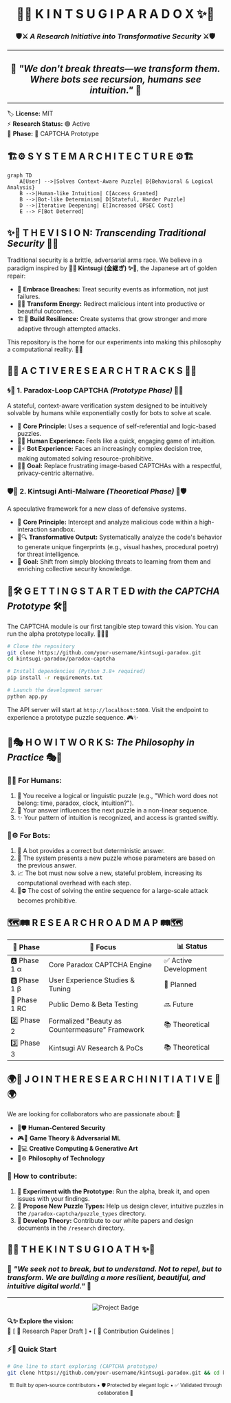 <div align="center">

# 🌸✨ **K I N T S U G I   P A R A D O X** ✨🌸
### 🛡️⚔️ *A Research Initiative into Transformative Security* ⚔️🛡️

</div>

---

<div align="center">

## 💫 *"We don't break threats—we transform them. Where bots see recursion, humans see intuition."* 💫

</div>

---

🏷️ **License:** MIT  
⚡ **Research Status:** 🟢 Active  
🔬 **Phase:** 🤖 CAPTCHA Prototype

## 🏗️⚙️ **S Y S T E M   A R C H I T E C T U R E** ⚙️🏗️

```mermaid
graph TD
    A[User] -->|Solves Context-Aware Puzzle| B{Behavioral & Logical Analysis}
    B -->|Human-like Intuition| C[Access Granted]
    B -->|Bot-like Determinism| D[Stateful, Harder Puzzle]
    D -->|Iterative Deepening| E[Increased OPSEC Cost]
    E --> F[Bot Deterred]
```

## ✨🌟 **T H E   V I S I O N:** *Transcending Traditional Security* 🌟✨

Traditional security is a brittle, adversarial arms race. We believe in a paradigm inspired by **🏺✨ Kintsugi (金継ぎ) ✨🏺**, the Japanese art of golden repair:

- 🤗 **Embrace Breaches:** Treat security events as information, not just failures.
- 🔄💫 **Transform Energy:** Redirect malicious intent into productive or beautiful outcomes.  
- 🏗️💪 **Build Resilience:** Create systems that grow stronger and more adaptive through attempted attacks.

This repository is the home for our experiments into making this philosophy a computational reality. 🌈🔬

## 🔬🧪 **A C T I V E   R E S E A R C H   T R A C K S** 🧪🔬

### 🌀🧩 **1. Paradox-Loop CAPTCHA** *(Prototype Phase)* 🧩🌀
A stateful, context-aware verification system designed to be intuitively solvable by humans while exponentially costly for bots to solve at scale.

- 🎯 **Core Principle:** Uses a sequence of self-referential and logic-based puzzles.
- 👤💭 **Human Experience:** Feels like a quick, engaging game of intuition.
- 🤖⚡ **Bot Experience:** Faces an increasingly complex decision tree, making automated solving resource-prohibitive.
- 🎯✨ **Goal:** Replace frustrating image-based CAPTCHAs with a respectful, privacy-centric alternative.

### 🛡️🔮 **2. Kintsugi Anti-Malware** *(Theoretical Phase)* 🔮🛡️
A speculative framework for a new class of defensive systems.

- 🎯 **Core Principle:** Intercept and analyze malicious code within a high-interaction sandbox.
- 🎨🔍 **Transformative Output:** Systematically analyze the code's behavior to generate unique fingerprints (e.g., visual hashes, procedural poetry) for threat intelligence.
- 🌟 **Goal:** Shift from simply blocking threats to learning from them and enriching collective security knowledge.

## 🚀🛠️ **G E T T I N G   S T A R T E D** *with the CAPTCHA Prototype* 🛠️🚀

The CAPTCHA module is our first tangible step toward this vision. You can run the alpha prototype locally. 🏃‍♂️💨

```bash
# Clone the repository
git clone https://github.com/your-username/kintsugi-paradox.git
cd kintsugi-paradox/paradox-captcha

# Install dependencies (Python 3.8+ required)
pip install -r requirements.txt

# Launch the development server
python app.py
```

The API server will start at `http://localhost:5000`. Visit the endpoint to experience a prototype puzzle sequence. 🎮✨

## 🧩🎭 **H O W   I T   W O R K S:** *The Philosophy in Practice* 🎭🧩

### 👤💡 **For Humans:**
1. 🧠 You receive a logical or linguistic puzzle (e.g., "Which word does not belong: time, paradox, clock, intuition?").
2. 🎯 Your answer influences the next puzzle in a non-linear sequence.
3. ✨ Your pattern of intuition is recognized, and access is granted swiftly.

### 🤖⚙️ **For Bots:**
1. 🎲 A bot provides a correct but deterministic answer.
2. 🔄 The system presents a new puzzle whose parameters are based on the previous answer.
3. 📈 The bot must now solve a new, stateful problem, increasing its computational overhead with each step.
4. 💸⛔ The cost of solving the entire sequence for a large-scale attack becomes prohibitive.

## 🗺️🛤️ **R E S E A R C H   R O A D M A P** 🛤️🗺️

| 📅 Phase | 🎯 Focus | 📊 Status |
|-------|-------|---------|
| 🅰️ Phase 1 α | Core Paradox CAPTCHA Engine | ✅ Active Development |
| 🅱️ Phase 1 β | User Experience Studies & Tuning | 🚧 Planned |
| 🏁 Phase 1 RC | Public Demo & Beta Testing | 🔜 Future |
| 2️⃣ Phase 2 | Formalized "Beauty as Countermeasure" Framework | 📚 Theoretical |
| 3️⃣ Phase 3 | Kintsugi AV Research & PoCs | 📚 Theoretical |

## 🌍🤝 **J O I N   T H E   R E S E A R C H   I N I T I A T I V E** 🤝🌍

We are looking for collaborators who are passionate about: 💫
- 👥🛡️ **Human-Centered Security**
- 🎮🧠 **Game Theory & Adversarial ML**
- 🎨💻 **Creative Computing & Generative Art**
- 🤔⚙️ **Philosophy of Technology**

### 🚀 **How to contribute:**
1. 🧪 **Experiment with the Prototype:** Run the alpha, break it, and open issues with your findings.
2. 🧩 **Propose New Puzzle Types:** Help us design clever, intuitive puzzles in the `/paradox-captcha/puzzle_types` directory.
3. 📝 **Develop Theory:** Contribute to our white papers and design documents in the `/research` directory.

## 🏺✨ **T H E   K I N T S U G I   O A T H** ✨🏺
### 💫 *"We seek not to break, but to understand. Not to repel, but to transform. We are building a more resilient, beautiful, and intuitive digital world."* 💫

---

<div align="center">

![Project Badge](https://img.shields.io/badge/%E2%9A%99%EF%B8%8F-A_Project_in_Transformative_Security-gold?style=for-the-badge)

</div>

**🔍✨ Explore the vision:**  
🔗 [ 📜 Research Paper Draft ] • [ 🤝 Contribution Guidelines ]

### ⚡🚀 **Quick Start**
```bash
# One line to start exploring (CAPTCHA prototype)
git clone https://github.com/your-username/kintsugi-paradox.git && cd kintsugi-paradox/paradox-captcha && pip install -r requirements.txt && python app.py
```

<div align="center">
<sub>🏗️ Built by open-source contributors • 🛡️ Protected by elegant logic • ✅ Validated through collaboration 🌟</sub>
</div>
